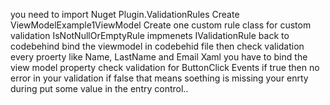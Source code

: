 you need to import Nuget Plugin.ValidationRules
Create ViewModelExample1ViewModel
Create one custom rule class for custom validation IsNotNullOrEmptyRule impmenets IValidationRule<string>
back to codebehind bind the viewmodel in codebehid file
then check validation every proerty like Name, LastName and Email 
Xaml you have to bind the view model property
check validation for ButtonClick Events
if true then no error in your validation
if false that means soething is missing your enrty during put some value in the entry control..
